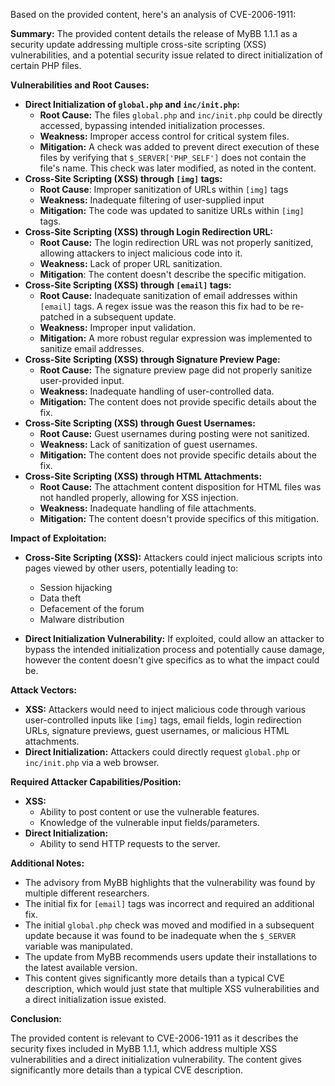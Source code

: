 Based on the provided content, here's an analysis of CVE-2006-1911:

**Summary:**
The provided content details the release of MyBB 1.1.1 as a security update addressing multiple cross-site scripting (XSS) vulnerabilities, and a potential security issue related to direct initialization of certain PHP files.

**Vulnerabilities and Root Causes:**

*   **Direct Initialization of `global.php` and `inc/init.php`:**
    *   **Root Cause:** The files `global.php` and `inc/init.php` could be directly accessed, bypassing intended initialization processes.
    *   **Weakness:** Improper access control for critical system files.
    *   **Mitigation:**  A check was added to prevent direct execution of these files by verifying that `$_SERVER['PHP_SELF']` does not contain the file's name. This check was later modified, as noted in the content.
*  **Cross-Site Scripting (XSS) through `[img]` tags:**
    *   **Root Cause**:  Improper sanitization of URLs within `[img]` tags
    *  **Weakness:** Inadequate filtering of user-supplied input
    *   **Mitigation:** The code was updated to sanitize URLs within `[img]` tags.
*   **Cross-Site Scripting (XSS) through Login Redirection URL:**
     *  **Root Cause:** The login redirection URL was not properly sanitized, allowing attackers to inject malicious code into it.
    *   **Weakness:**  Lack of proper URL sanitization.
    *   **Mitigation**: The content doesn't describe the specific mitigation.
*   **Cross-Site Scripting (XSS) through `[email]` tags:**
     *  **Root Cause:** Inadequate sanitization of email addresses within `[email]` tags. A regex issue was the reason this fix had to be re-patched in a subsequent update.
    *   **Weakness:** Improper input validation.
    *  **Mitigation:** A more robust regular expression was implemented to sanitize email addresses.
*   **Cross-Site Scripting (XSS) through Signature Preview Page:**
    *   **Root Cause:**  The signature preview page did not properly sanitize user-provided input.
    *   **Weakness:**  Inadequate handling of user-controlled data.
    *   **Mitigation:** The content does not provide specific details about the fix.
*  **Cross-Site Scripting (XSS) through Guest Usernames:**
     *  **Root Cause:** Guest usernames during posting were not sanitized.
    *   **Weakness:**  Lack of sanitization of guest usernames.
    *   **Mitigation:** The content does not provide specific details about the fix.
*   **Cross-Site Scripting (XSS) through HTML Attachments:**
    *   **Root Cause:**  The attachment content disposition for HTML files was not handled properly, allowing for XSS injection.
    *  **Weakness:** Inadequate handling of file attachments.
    *   **Mitigation:** The content doesn't provide specifics of this mitigation.

**Impact of Exploitation:**

*   **Cross-Site Scripting (XSS):** Attackers could inject malicious scripts into pages viewed by other users, potentially leading to:
    *   Session hijacking
    *   Data theft
    *   Defacement of the forum
    *   Malware distribution

*   **Direct Initialization Vulnerability:** If exploited, could allow an attacker to bypass the intended initialization process and potentially cause damage, however the content doesn't give specifics as to what the impact could be.

**Attack Vectors:**

*   **XSS:** Attackers would need to inject malicious code through various user-controlled inputs like `[img]` tags, email fields, login redirection URLs, signature previews, guest usernames, or malicious HTML attachments.
*   **Direct Initialization:**  Attackers could directly request  `global.php` or `inc/init.php` via a web browser.

**Required Attacker Capabilities/Position:**

*   **XSS:**
    *   Ability to post content or use the vulnerable features.
    *   Knowledge of the vulnerable input fields/parameters.
*   **Direct Initialization:**
    *   Ability to send HTTP requests to the server.

**Additional Notes:**
* The advisory from MyBB highlights that the vulnerability was found by multiple different researchers.
* The initial fix for `[email]` tags was incorrect and required an additional fix.
* The initial `global.php` check was moved and modified in a subsequent update because it was found to be inadequate when the `$_SERVER` variable was manipulated.
* The update from MyBB recommends users update their installations to the latest available version.
* This content gives significantly more details than a typical CVE description, which would just state that multiple XSS vulnerabilities and a direct initialization issue existed.

**Conclusion:**

The provided content is relevant to CVE-2006-1911 as it describes the security fixes included in MyBB 1.1.1, which address multiple XSS vulnerabilities and a direct initialization vulnerability. The content gives significantly more details than a typical CVE description.